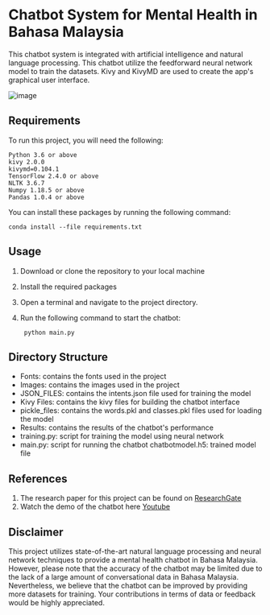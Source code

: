 # Chatbot System for Mental Health in Bahasa Malaysia
This chatbot system is integrated with artificial intelligence and natural language processing. This chatbot utilize the feedforward neural network model to train the datasets. Kivy and KivyMD are used to create the app's graphical user interface.

![image](https://user-images.githubusercontent.com/111273105/184799065-1c126db6-6e56-4dac-8fb0-cec16be2c610.png)
## Requirements
To run this project, you will need the following:

    Python 3.6 or above
    kivy 2.0.0
    kivymd=0.104.1
    TensorFlow 2.4.0 or above
    NLTK 3.6.7
    Numpy 1.18.5 or above
    Pandas 1.0.4 or above
You can install these packages by running the following command:

    conda install --file requirements.txt

## Usage

1. Download or clone the repository to your local machine
2. Install the required packages
3. Open a terminal and navigate to the project directory.
4. Run the following command to start the chatbot:

        python main.py

## Directory Structure
* Fonts: contains the fonts used in the project
* Images: contains the images used in the project
* JSON_FILES: contains the intents.json file used for training the model
* Kivy Files: contains the kivy files for building the chatbot interface
* pickle_files: contains the words.pkl and classes.pkl files used for loading the model
* Results: contains the results of the chatbot's performance
* training.py: script for training the model using neural network
* main.py: script for running the chatbot
chatbotmodel.h5: trained model file

## References

1) The research paper for this project can be found on [ResearchGate](https://www.researchgate.net/publication/364145271_Chatbot_System_for_Mental_Health_in_Bahasa_Malaysia)
2) Watch the demo of the chatbot here [Youtube](https://youtu.be/FfNAC5Gsg80)

## Disclaimer
This project utilizes state-of-the-art natural language processing and neural network techniques to provide a mental health chatbot in Bahasa Malaysia. However, please note that the accuracy of the chatbot may be limited due to the lack of a large amount of conversational data in Bahasa Malaysia. Nevertheless, we believe that the chatbot can be improved by providing more datasets for training. Your contributions in terms of data or feedback would be highly appreciated.







